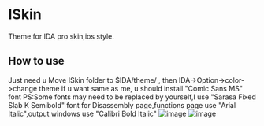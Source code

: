 # ISkin
Theme for IDA pro skin,ios style.
## How to use
Just need u Move ISkin folder to $IDA/theme/ , then IDA->Option->color->change theme
if u want same as me, u should install "Comic Sans MS" font 
PS:Some fonts may need to be replaced by yourself,I use "Sarasa Fixed Slab K Semibold" font for Disassembly page,functions page use "Arial Italic",output windows use "Calibri Bold Italic"
![image](https://github.com/user-attachments/assets/e1efada7-acb7-4c22-901c-9e80ca0ad1f3)
![image](https://github.com/user-attachments/assets/d076f5c9-c965-41b2-95cc-e1d9a0e599c1)
